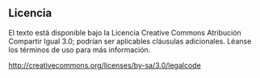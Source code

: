 ## Licencia

El texto está disponible bajo la Licencia Creative Commons Atribución Compartir Igual 3.0; podrían ser aplicables cláusulas adicionales. Léanse los términos de uso para más información.

http://creativecommons.org/licenses/by-sa/3.0/legalcode
